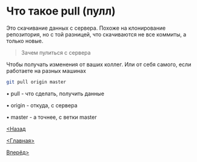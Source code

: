 # Что такое pull (пулл)

Это скачивание данных с сервера. Похоже на клонирование репозитория, но с той разницей, что скачиваются не все коммиты, а только новые.

>Зачем пулиться с сервера

Чтобы получать изменения от ваших коллег. Или от себя самого, если работаете на разных машинах

```bash
git pull origin master
```

• pull - что сделать, получить данные

• origin - откуда, с сервера

• master - а точнее, с ветки master

[<Назад](./../Pages/push.md)

[<Главная>](./../readme.md)

[Вперёд>](./Pages/../diff.md)
